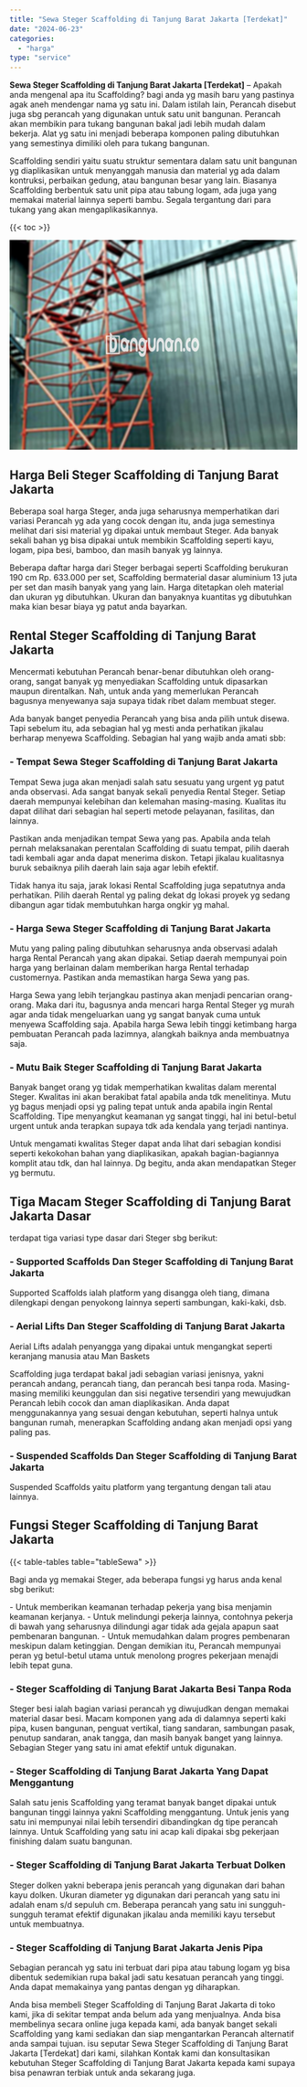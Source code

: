 ```yaml
---
title: "Sewa Steger Scaffolding di Tanjung Barat Jakarta [Terdekat]"
date: "2024-06-23"
categories: 
  - "harga"
type: "service"
---
```


**Sewa Steger Scaffolding di Tanjung Barat Jakarta \[Terdekat\]** – Apakah anda mengenal apa itu Scaffolding? bagi anda yg masih baru yang pastinya agak aneh mendengar nama yg satu ini. Dalam istilah lain, Perancah disebut juga sbg perancah yang digunakan untuk satu unit bangunan. Perancah akan membikin para tukang bangunan bakal jadi lebih mudah dalam bekerja. Alat yg satu ini menjadi beberapa komponen paling dibutuhkan yang semestinya dimiliki oleh para tukang bangunan.

Scaffolding sendiri yaitu suatu struktur sementara dalam satu unit bangunan yg diaplikasikan untuk menyanggah manusia dan material yg ada dalam kontruksi, perbaikan gedung, atau bangunan besar yang lain. Biasanya Scaffolding berbentuk satu unit pipa atau tabung logam, ada juga yang memakai material lainnya seperti bambu. Segala tergantung dari para tukang yang akan mengaplikasikannya.

{{< toc >}}

![Sewa Steger Scaffolding di Tanjung Barat Jakarta [Terdekat]](/images/sewa-scaffolding-steger-18.png)

## Harga Beli Steger Scaffolding di Tanjung Barat Jakarta

Beberapa soal harga Steger, anda juga seharusnya memperhatikan dari variasi Perancah yg ada yang cocok dengan itu, anda juga semestinya melihat dari sisi material yg dipakai untuk membaut Steger. Ada banyak sekali bahan yg bisa dipakai untuk membikin Scaffolding seperti kayu, logam, pipa besi, bamboo, dan masih banyak yg lainnya.

Beberapa daftar harga dari Steger berbagai seperti Scaffolding berukuran 190 cm Rp. 633.000 per set, Scaffolding bermaterial dasar aluminium 13 juta per set dan masih banyak yang yang lain. Harga ditetapkan oleh material dan ukuran yg dibutuhkan. Ukuran dan banyaknya kuantitas yg dibutuhkan maka kian besar biaya yg patut anda bayarkan.

## Rental Steger Scaffolding di Tanjung Barat Jakarta

Mencermati kebutuhan Perancah benar-benar dibutuhkan oleh orang-orang, sangat banyak yg menyediakan Scaffolding untuk dipasarkan maupun direntalkan. Nah, untuk anda yang memerlukan Perancah bagusnya menyewanya saja supaya tidak ribet dalam membuat steger.

Ada banyak banget penyedia Perancah yang bisa anda pilih untuk disewa. Tapi sebelum itu, ada sebagian hal yg mesti anda perhatikan jikalau berharap menyewa Scaffolding. Sebagian hal yang wajib anda amati sbb:

### \- Tempat Sewa Steger Scaffolding di Tanjung Barat Jakarta

Tempat Sewa juga akan menjadi salah satu sesuatu yang urgent yg patut anda observasi. Ada sangat banyak sekali penyedia Rental Steger. Setiap daerah mempunyai kelebihan dan kelemahan masing-masing. Kualitas itu dapat dilihat dari sebagian hal seperti metode pelayanan, fasilitas, dan lainnya.

Pastikan anda menjadikan tempat Sewa yang pas. Apabila anda telah pernah melaksanakan perentalan Scaffolding di suatu tempat, pilih daerah tadi kembali agar anda dapat menerima diskon. Tetapi jikalau kualitasnya buruk sebaiknya pilih daerah lain saja agar lebih efektif.

Tidak hanya itu saja, jarak lokasi Rental Scaffolding juga sepatutnya anda perhatikan. Pilih daerah Rental yg paling dekat dg lokasi proyek yg sedang dibangun agar tidak membutuhkan harga ongkir yg mahal.

### \- Harga Sewa Steger Scaffolding di Tanjung Barat Jakarta

Mutu yang paling paling dibutuhkan seharusnya anda observasi adalah harga Rental Perancah yang akan dipakai. Setiap daerah mempunyai poin harga yang berlainan dalam memberikan harga Rental terhadap customernya. Pastikan anda memastikan harga Sewa yang pas.

Harga Sewa yang lebih terjangkau pastinya akan menjadi pencarian orang-orang. Maka dari itu, bagusnya anda mencari harga Rental Steger yg murah agar anda tidak mengeluarkan uang yg sangat banyak cuma untuk menyewa Scaffolding saja. Apabila harga Sewa lebih tinggi ketimbang harga pembuatan Perancah pada lazimnya, alangkah baiknya anda membuatnya saja.

### \- Mutu Baik Steger Scaffolding di Tanjung Barat Jakarta

Banyak banget orang yg tidak memperhatikan kwalitas dalam merental Steger. Kwalitas ini akan berakibat fatal apabila anda tdk menelitinya. Mutu yg bagus menjadi opsi yg paling tepat untuk anda apabila ingin Rental Scaffolding. Tipe menyangkut keamanan yg sangat tinggi, hal ini betul-betul urgent untuk anda terapkan supaya tdk ada kendala yang terjadi nantinya.

Untuk mengamati kwalitas Steger dapat anda lihat dari sebagian kondisi seperti kekokohan bahan yang diaplikasikan, apakah bagian-bagiannya komplit atau tdk, dan hal lainnya. Dg begitu, anda akan mendapatkan Steger yg bermutu.

## Tiga Macam Steger Scaffolding di Tanjung Barat Jakarta Dasar

terdapat tiga variasi type dasar dari Steger sbg berikut:

### \- Supported Scaffolds Dan Steger Scaffolding di Tanjung Barat Jakarta

Supported Scaffolds ialah platform yang disangga oleh tiang, dimana dilengkapi dengan penyokong lainnya seperti sambungan, kaki-kaki, dsb.

### \- Aerial Lifts Dan Steger Scaffolding di Tanjung Barat Jakarta

Aerial Lifts adalah penyangga yang dipakai untuk mengangkat seperti keranjang manusia atau Man Baskets

Scaffolding juga terdapat bakal jadi sebagian variasi jenisnya, yakni perancah andang, perancah tiang, dan perancah besi tanpa roda. Masing-masing memiliki keunggulan dan sisi negative tersendiri yang mewujudkan Perancah lebih cocok dan aman diaplikasikan. Anda dapat menggunakannya yang sesuai dengan kebutuhan, seperti halnya untuk bangunan rumah, menerapkan Scaffolding andang akan menjadi opsi yang paling pas.

### \- Suspended Scaffolds Dan Steger Scaffolding di Tanjung Barat Jakarta

Suspended Scaffolds yaitu platform yang tergantung dengan tali atau lainnya.

## Fungsi Steger Scaffolding di Tanjung Barat Jakarta

{{< table-tables table="tableSewa" >}}

Bagi anda yg memakai Steger, ada beberapa fungsi yg harus anda kenal sbg berikut:

\- Untuk memberikan keamanan terhadap pekerja yang bisa menjamin keamanan kerjanya. - Untuk melindungi pekerja lainnya, contohnya pekerja di bawah yang seharusnya dilindungi agar tidak ada gejala apapun saat pembenaran bangunan. - Untuk memudahkan dalam progres pembenaran meskipun dalam ketinggian. Dengan demikian itu, Perancah mempunyai peran yg betul-betul utama untuk menolong progres pekerjaan menajdi lebih tepat guna.

### \- Steger Scaffolding di Tanjung Barat Jakarta Besi Tanpa Roda

Steger besi ialah bagian variasi perancah yg diwujudkan dengan memakai material dasar besi. Macam komponen yang ada di dalamnya seperti kaki pipa, kusen bangunan, penguat vertikal, tiang sandaran, sambungan pasak, penutup sandaran, anak tangga, dan masih banyak banget yang lainnya. Sebagian Steger yang satu ini amat efektif untuk digunakan.

### \- Steger Scaffolding di Tanjung Barat Jakarta Yang Dapat Menggantung

Salah satu jenis Scaffolding yang teramat banyak banget dipakai untuk bangunan tinggi lainnya yakni Scaffolding menggantung. Untuk jenis yang satu ini mempunyai nilai lebih tersendiri dibandingkan dg tipe perancah lainnya. Untuk Scaffolding yang satu ini acap kali dipakai sbg pekerjaan finishing dalam suatu bangunan.

### \- Steger Scaffolding di Tanjung Barat Jakarta Terbuat Dolken

Steger dolken yakni beberapa jenis perancah yang digunakan dari bahan kayu dolken. Ukuran diameter yg digunakan dari perancah yang satu ini adalah enam s/d sepuluh cm. Beberapa perancah yang satu ini sungguh-sungguh teramat efektif digunakan jikalau anda memiliki kayu tersebut untuk membuatnya.

### \- Steger Scaffolding di Tanjung Barat Jakarta Jenis Pipa

Sebagian perancah yg satu ini terbuat dari pipa atau tabung logam yg bisa dibentuk sedemikian rupa bakal jadi satu kesatuan perancah yang tinggi. Anda dapat memakainya yang pantas dengan yg diharapkan.

Anda bisa membeli Steger Scaffolding di Tanjung Barat Jakarta di toko kami, jika di sekitar tempat anda belum ada yang menjualnya. Anda bisa membelinya secara online juga kepada kami, ada banyak banget sekali Scaffolding yang kami sediakan dan siap mengantarkan Perancah alternatif anda sampai tujuan. isu seputar Sewa Steger Scaffolding di Tanjung Barat Jakarta \[Terdekat\] dari kami, silahkan Kontak kami dan konsultasikan kebutuhan Steger Scaffolding di Tanjung Barat Jakarta kepada kami supaya bisa penawran terbiak untuk anda sekarang juga.
